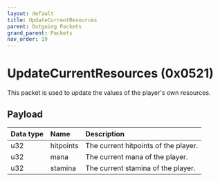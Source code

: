 ```yaml
---
layout: default
title: UpdateCurrentResources
parent: Outgoing Packets
grand_parent: Packets
nav_order: 19
---
```


# UpdateCurrentResources (0x0521)

This packet is used to update the values of the player's own resources.

## Payload

| Data type            | Name            | Description                                                                                |
|:---------------------|:----------------|:-------------------------------------------------------------------------------------------|
| u32                  | hitpoints       | The current hitpoints of the player.                                                       |
| u32                  | mana            | The current mana of the player.                                                            |
| u32                  | stamina         | The current stamina of the player.                                                         |